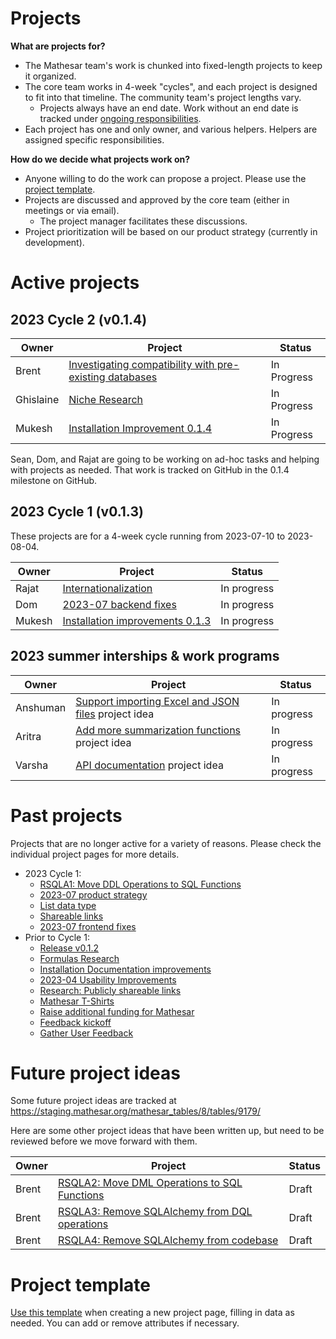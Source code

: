 # Projects

**What are projects for?**
- The Mathesar team's work is chunked into fixed-length projects to keep it organized.
- The core team works in 4-week "cycles", and each project is designed to fit into that timeline. The community team's project lengths vary.
  - Projects always have an end date. Work without an end date is tracked under [ongoing responsibilities](/team/responsibilities.md).
- Each project has one and only owner, and various helpers. Helpers are assigned specific responsibilities.

**How do we decide what projects work on?**
- Anyone willing to do the work can propose a project. Please use the [project template](/en/projects/template).
- Projects are discussed and approved by the core team (either in meetings or via email).
  - The project manager facilitates these discussions.
- Project prioritization will be based on our product strategy (currently in development).

# Active projects
## 2023 Cycle 2 (v0.1.4)
| Owner     | Project                                                                                       | Status      |
|-----------|-----------------------------------------------------------------------------------------------|-------------|
| Brent     | [Investigating compatibility with pre-existing databases](./projects/preexisting-postgres.md) | In Progress |
| Ghislaine | [Niche Research](./projects/niche-research.md)                                                | In Progress |
| Mukesh    | [Installation Improvement 0.1.4](./projects/installation-improvements-0_1_4.md)               | In Progress |

Sean, Dom, and Rajat are going to be working on ad-hoc tasks and helping with projects as needed. That work is tracked on GitHub in the 0.1.4 milestone on GitHub.

## 2023 Cycle 1 (v0.1.3)
These projects are for a 4-week cycle running from 2023-07-10 to 2023-08-04.

| Owner     | Project | Status |
| --        | -- | -- |
| Rajat     | [Internationalization](./projects/internationalization.md) | In progress |
| Dom    		| [2023-07 backend fixes](./projects/2023-07-backend-fixes) | In progress |
| Mukesh    | [Installation improvements 0.1.3](./projects/installation-improvements-0_1_3.md) | In progress |

## 2023 summer interships & work programs

| Owner     | Project | Status |
| --        | -- | -- |
| Anshuman | [Support importing Excel and JSON files](/en/community/mentoring/project-ideas/import-excel-json-files) project idea | In progress |
| Aritra | [Add more summarization functions](/en/community/mentoring/project-ideas/more-summarizations) project idea | In progress |
| Varsha | [API documentation](/en/community/mentoring/project-ideas/api-documentation) project idea | In progress |

# Past projects
Projects that are no longer active for a variety of reasons. Please check the individual project pages for more details.

- 2023 Cycle 1:
	- [RSQLA1: Move DDL Operations to SQL Functions](./projects/sql-ddl-operations.md)
	- [2023-07 product strategy](./projects/2023-07-product-strategy)
	- [List data type](./projects/list-datatype) 
	- [Shareable links](./projects/shareable-links-implementation)
	- [2023-07 frontend fixes](./projects/2023-07-frontend-fixes.md)
- Prior to Cycle 1:
	- [Release v0.1.2](./projects/release-0-1-2)
	- [Formulas Research](./projects/formulas-research.md)
	- [Installation Documentation improvements](./projects/installation-documentation-improvements)
	- [2023-04 Usability Improvements](./projects/2023-04-usability-improvements.md)
	- [Research: Publicly shareable links](./projects/public-links-research)
	- [Mathesar T-Shirts](https://wiki.mathesar.org/en/projects/t-shirts)
	- [Raise additional funding for Mathesar](./projects/funding.md)
	- [Feedback kickoff](./projects/user-feedback-kickoff.md)
	- [Gather User Feedback](./projects/gather-user-feedback)

# Future project ideas
Some future project ideas are tracked at https://staging.mathesar.org/mathesar_tables/8/tables/9179/

Here are some other project ideas that have been written up, but need to be reviewed before we move forward with them.

| Owner     | Project | Status |
| --        | -- | -- |
| Brent     | [RSQLA2: Move DML Operations to SQL Functions](./projects/sql-dml-operations.md) | Draft |
| Brent     | [RSQLA3: Remove SQLAlchemy from DQL operations](./projects/sql-dql-operations.md) | Draft |
| Brent     | [RSQLA4: Remove SQLAlchemy from codebase](./projects/sql-alchemy-remove.md) | Draft |


# Project template
[Use this template](/projects/template) when creating a new project page, filling in data as needed. You can add or remove attributes if necessary.

